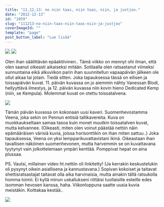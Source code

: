 ```yaml
---
title: "11,12,13: no niin taas, niin taas, niin, ja justjoo."
date: "2012-12-13"
id: "1059"
slug: "111213-no-niin-taas-niin-taas-niin-ja-justjoo"
coverImageId: ""
template: "page"
post_button_label: "Lue lisää"
---
```


[![](/images/k11.png)](http://1.bp.blogspot.com/-bPgSh2JGjDY/UMoi1g4fqMI/AAAAAAAADZw/hBSr0UNqQ7k/s1600/k11.png) [![](/images/k12.png)](http://1.bp.blogspot.com/-Agqwieelb6Q/UMokHRZd0sI/AAAAAAAADZ4/UiJImFKaneI/s1600/k12.png)

  

Olen ihan säälittävän epäaktiivinen.. Tämä viikko on mennyt ohi ilman, että olen saanut oikeasti aikaiseksi mitään. Sotilaalla olen ratsastanut viimeksi sunnuntaina eikä alkuviikon parin ihan suunnitellun vapaapäivän jälkeen ole ollut aikaa tai jotain. Tiedä sitten. Joka tapauksessa tässä on eilisen ja toissapäivän kuvat. 11. päivän kuvassa on jo aiemmin nähty Vanessan Blodi, hellyyttävä ilmestys, ja 12. päivän kuvassa niin kovin hieno Dedicated Kemp (niin, se Kempula). Molemmat kuvat on otettu toissatalvena.

  

[![](/images/k13.png)](http://4.bp.blogspot.com/-lfHobj9ZGIM/UMokJRrkZTI/AAAAAAAADaA/y3FxI2_mlbI/s1600/k13.png)

  
Tämän päivän kuvassa on kokonaan uusi kaveri. Suomenhevostamma Veena, joka sekin on Pennun entisiä tallikavereita. Kuva on muokkaukseltaan samaa tasoa kuin monet muutkin toissatalven kuvat, mutta kelvannee. (Oikeasti, miten olen voinut päästää nettiin näin epämääräisen värisiä kuvia, joissa horisonttikin on ihan miten sattuu..) Joka tapauksessa, Veena on yksi lempparikuvattavistani ikinä. Oikeastaan ihan tavallisen näköinen suomenhevonen, mutta harvemmin se on kuvattavana tyytynyt vain jolkottelemaan ympäri kenttää. Pomppivat hepat on aina plussaa.  
  
PS. Vautsi, millainen video ht.nettiin oli linkitetty! (Ja kerrakin keskustelukin oli pysynyt oikein asiallisena ja kannustavana.) Sopivan kokoiset ja taitavat shettisratsastajat taitavat olla aika harvinaisia, mutta ainakin tällä ratsukolla homma toimii. Ei kyllä minun uskallukseni riittäisi tuollaisille esteille edes isomman hevosen kanssa, haha. Viikonloppuna saatte uusia kuvia meistäkin. Koittakaa kestää..  
  

  
  

[![](/images/ak.png)](http://4.bp.blogspot.com/-m7H6n0JuiIo/UMokL9mvS6I/AAAAAAAADaI/5U_lhuOZjd0/s1600/ak.png)
